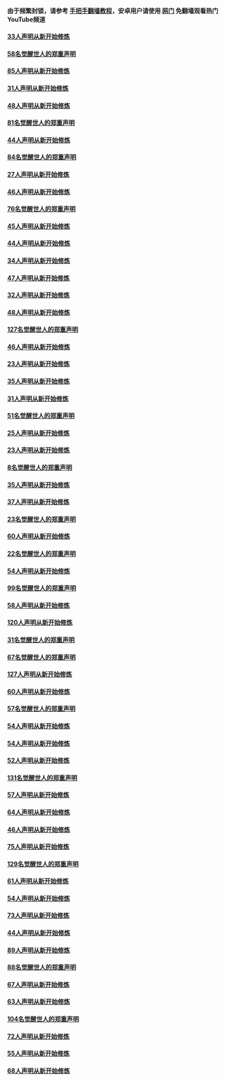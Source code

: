 #### 由于频繁封锁，请参考 [手把手翻墙教程](https://github.com/gfw-breaker/guides/wiki/)，安卓用户请使用 [网门](https://github.com/gfw-breaker/nogfw/blob/master/dl.md?t=03100700) 免翻墙观看热门YouTube频道 

#### [33人声明从新开始修炼](../pages/91/421804.md?t=03100700) 

#### [58名觉醒世人的郑重声明](../pages/91/421845.md?t=03100700) 

#### [85人声明从新开始修炼](../pages/91/421769.md?t=03100700) 

#### [31人声明从新开始修炼](../pages/91/421763.md?t=03100700) 

#### [48人声明从新开始修炼](../pages/91/421605.md?t=03100700) 

#### [81名觉醒世人的郑重声明](../pages/91/421656.md?t=03100700) 

#### [44人声明从新开始修炼](../pages/91/421544.md?t=03100700) 

#### [84名觉醒世人的郑重声明](../pages/91/421543.md?t=03100700) 

#### [27人声明从新开始修炼](../pages/91/421465.md?t=03100700) 

#### [46人声明从新开始修炼](../pages/91/421454.md?t=03100700) 

#### [76名觉醒世人的郑重声明](../pages/91/421453.md?t=03100700) 

#### [45人声明从新开始修炼](../pages/91/421452.md?t=03100700) 

#### [44人声明从新开始修炼](../pages/91/421422.md?t=03100700) 

#### [34人声明从新开始修炼](../pages/91/421322.md?t=03100700) 

#### [47人声明从新开始修炼](../pages/91/421264.md?t=03100700) 

#### [32人声明从新开始修炼](../pages/91/421225.md?t=03100700) 

#### [48人声明从新开始修炼](../pages/91/421202.md?t=03100700) 

#### [127名觉醒世人的郑重声明](../pages/91/421224.md?t=03100700) 

#### [46人声明从新开始修炼](../pages/91/421203.md?t=03100700) 

#### [23人声明从新开始修炼](../pages/91/421138.md?t=03100700) 

#### [35人声明从新开始修炼](../pages/91/421122.md?t=03100700) 

#### [31人声明从新开始修炼](../pages/91/421081.md?t=03100700) 

#### [51名觉醒世人的郑重声明](../pages/91/421080.md?t=03100700) 

#### [25人声明从新开始修炼](../pages/91/421020.md?t=03100700) 

#### [23人声明从新开始修炼](../pages/91/420884.md?t=03100700) 

#### [8名觉醒世人的郑重声明](../pages/91/420883.md?t=03100700) 

#### [35人声明从新开始修炼](../pages/91/420809.md?t=03100700) 

#### [37人声明从新开始修炼](../pages/91/420766.md?t=03100700) 

#### [23名觉醒世人的郑重声明](../pages/91/420765.md?t=03100700) 

#### [60人声明从新开始修炼](../pages/91/420727.md?t=03100700) 

#### [22名觉醒世人的郑重声明](../pages/91/420726.md?t=03100700) 

#### [54人声明从新开始修炼](../pages/91/420529.md?t=03100700) 

#### [99名觉醒世人的郑重声明](../pages/91/420528.md?t=03100700) 

#### [58人声明从新开始修炼](../pages/91/420198.md?t=03100700) 

#### [120人声明从新开始修炼](../pages/91/420141.md?t=03100700) 

#### [31名觉醒世人的郑重声明](../pages/91/420197.md?t=03100700) 

#### [67名觉醒世人的郑重声明](../pages/91/420140.md?t=03100700) 

#### [127人声明从新开始修炼](../pages/91/420082.md?t=03100700) 

#### [60人声明从新开始修炼](../pages/91/420081.md?t=03100700) 

#### [57名觉醒世人的郑重声明](../pages/91/420080.md?t=03100700) 

#### [54人声明从新开始修炼](../pages/91/419533.md?t=03100700) 

#### [54人声明从新开始修炼](../pages/91/419532.md?t=03100700) 

#### [52人声明从新开始修炼](../pages/91/419531.md?t=03100700) 

#### [131名觉醒世人的郑重声明](../pages/91/419530.md?t=03100700) 

#### [57人声明从新开始修炼](../pages/91/419430.md?t=03100700) 

#### [64人声明从新开始修炼](../pages/91/419429.md?t=03100700) 

#### [46人声明从新开始修炼](../pages/91/419428.md?t=03100700) 

#### [75人声明从新开始修炼](../pages/91/419427.md?t=03100700) 

#### [129名觉醒世人的郑重声明](../pages/91/419426.md?t=03100700) 

#### [61人声明从新开始修炼](../pages/91/419198.md?t=03100700) 

#### [54人声明从新开始修炼](../pages/91/419197.md?t=03100700) 

#### [73人声明从新开始修炼](../pages/91/419196.md?t=03100700) 

#### [44人声明从新开始修炼](../pages/91/419075.md?t=03100700) 

#### [89人声明从新开始修炼](../pages/91/419074.md?t=03100700) 

#### [88名觉醒世人的郑重声明](../pages/91/419195.md?t=03100700) 

#### [67人声明从新开始修炼](../pages/91/419073.md?t=03100700) 

#### [63人声明从新开始修炼](../pages/91/419072.md?t=03100700) 

#### [104名觉醒世人的郑重声明](../pages/91/419071.md?t=03100700) 

#### [72人声明从新开始修炼](../pages/91/418902.md?t=03100700) 

#### [55人声明从新开始修炼](../pages/91/418901.md?t=03100700) 

#### [68人声明从新开始修炼](../pages/91/418900.md?t=03100700) 

